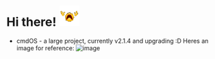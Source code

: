 # Hi there! ![image](https://github.com/server2200/server2200/blob/main/fading.gif)

* cmdOS - a large project, currently v2.1.4 and upgrading :D Heres an image for reference:
![image](https://github.com/server2200/server2200/assets/141962124/b2939834-9d3d-41ef-ba99-da8323855cbd)

